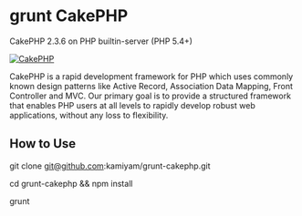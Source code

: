grunt CakePHP
=======

CakePHP 2.3.6 on PHP builtin-server (PHP 5.4+)

[![CakePHP](http://cakephp.org/img/cake-logo.png)](http://www.cakephp.org)

CakePHP is a rapid development framework for PHP which uses commonly known design patterns like Active Record, Association Data Mapping, Front Controller and MVC.
Our primary goal is to provide a structured framework that enables PHP users at all levels to rapidly develop robust web applications, without any loss to flexibility.

How to Use
----------------

  git clone git@github.com:kamiyam/grunt-cakephp.git

  cd grunt-cakephp && npm install

  grunt
